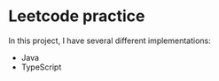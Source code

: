 # Leetcode practice

In this project, I have several different implementations:

- Java
- TypeScript
